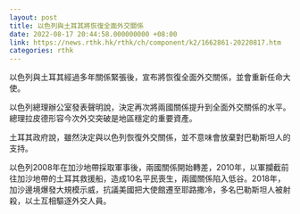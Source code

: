 ```yaml
---
layout: post
title: 以色列與土耳其將恢復全面外交關係
date: 2022-08-17 20:44:58.000000000 +08:00
link: https://news.rthk.hk/rthk/ch/component/k2/1662861-20220817.htm
categories: rthk
---
```


以色列與土耳其經過多年關係緊張後，宣布將恢復全面外交關係，並會重新任命大使。

以色列總理辦公室發表聲明說，決定再次將兩國關係提升到全面外交關係的水平。總理拉皮德形容今次外交突破是地區穩定的重要資產。

土耳其政府說，雖然決定與以色列恢復外交關係，並不意味會放棄對巴勒斯坦人的支持。

以色列2008年在加沙地帶採取軍事後，兩國關係開始轉差，2010年，以軍攔截前往加沙地帶的土耳其救援船，造成10名平民喪生，兩國關係陷入低谷。2018年，加沙邊境爆發大規模示威，抗議美國把大使館遷至耶路撒冷，多名巴勒斯坦人被射殺，以土互相驅逐外交人員。
